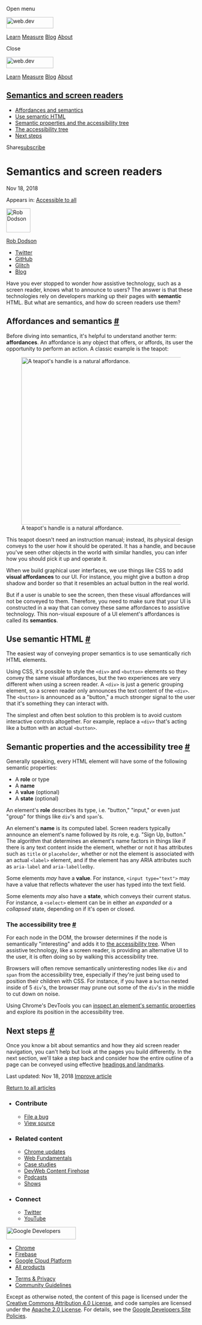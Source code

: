 <span class="w-tooltip w-tooltip--left">Open menu</span>

<a href="/" class="gc-analytics-event header-default__logo-link"><img src="/images/lockup.svg" alt="web.dev" class="header-default__logo" width="125" height="30" /></a>

<a href="/learn/" class="gc-analytics-event header-default__link">Learn</a> <a href="/measure/" class="gc-analytics-event header-default__link">Measure</a> <a href="/blog/" class="gc-analytics-event header-default__link">Blog</a> <a href="/about/" class="gc-analytics-event header-default__link">About</a>

<span class="w-tooltip">Close</span>

<a href="/" class="gc-analytics-event"><img src="/images/lockup.svg" alt="web.dev" class="drawer-default__logo" width="125" height="30" /></a>

<a href="/learn/" class="gc-analytics-event drawer-default__link">Learn</a> <a href="/measure/" class="gc-analytics-event drawer-default__link">Measure</a> <a href="/blog/" class="gc-analytics-event drawer-default__link">Blog</a> <a href="/about/" class="gc-analytics-event drawer-default__link">About</a>

<a href="#semantics-and-screen-readers" class="w-toc__header--link">Semantics and screen readers</a>
----------------------------------------------------------------------------------------------------

-   [Affordances and semantics](#affordances-and-semantics)
-   [Use semantic HTML](#use-semantic-html)
-   [Semantic properties and the accessibility tree](#semantic-properties-and-the-accessibility-tree)
-   [The accessibility tree](#the-accessibility-tree)
-   [Next steps](#next-steps)

Share<a href="/newsletter/" class="gc-analytics-event w-actions__fab w-actions__fab--subscribe"><span>subscribe</span></a>

Semantics and screen readers
============================

Nov 18, 2018

<span class="w-post-signpost__title">Appears in:</span> <a href="/accessible" class="w-post-signpost__link">Accessible to all</a>

[<img src="https://web-dev.imgix.net/image/admin/1Yk1TThRpbQr08rC9tmL.jpg?auto=format&amp;fit=crop&amp;h=64&amp;w=64" alt="Rob Dodson" class="w-author__image" sizes="(min-width: 64px) 64px, calc(100vw - 48px)" srcset="https://web-dev.imgix.net/image/admin/1Yk1TThRpbQr08rC9tmL.jpg?fit=crop&amp;h=64&amp;w=64&amp;auto=format&amp;dpr=1&amp;q=75, https://web-dev.imgix.net/image/admin/1Yk1TThRpbQr08rC9tmL.jpg?fit=crop&amp;h=64&amp;w=64&amp;auto=format&amp;dpr=2&amp;q=50 2x, https://web-dev.imgix.net/image/admin/1Yk1TThRpbQr08rC9tmL.jpg?fit=crop&amp;h=64&amp;w=64&amp;auto=format&amp;dpr=3&amp;q=35 3x, https://web-dev.imgix.net/image/admin/1Yk1TThRpbQr08rC9tmL.jpg?fit=crop&amp;h=64&amp;w=64&amp;auto=format&amp;dpr=4&amp;q=23 4x, https://web-dev.imgix.net/image/admin/1Yk1TThRpbQr08rC9tmL.jpg?fit=crop&amp;h=64&amp;w=64&amp;auto=format&amp;dpr=5&amp;q=20 5x" width="64" height="64" />](/authors/robdodson/)

<a href="/authors/robdodson/" class="w-author__name-link">Rob Dodson</a>

-   <a href="https://twitter.com/rob_dodson" class="w-author__link">Twitter</a>
-   <a href="https://github.com/robdodson" class="w-author__link">GitHub</a>
-   <a href="https://glitch.com/@robdodson" class="w-author__link">Glitch</a>
-   <a href="https://robdodson.me" class="w-author__link">Blog</a>

Have you ever stopped to wonder *how* assistive technology, such as a screen reader, knows what to announce to users? The answer is that these technologies rely on developers marking up their pages with **semantic** HTML. But what are semantics, and how do screen readers use them?

Affordances and semantics <a href="#affordances-and-semantics" class="w-headline-link">#</a>
--------------------------------------------------------------------------------------------

Before diving into semantics, it's helpful to understand another term: **affordances**. An affordance is any object that offers, or affords, its user the opportunity to perform an action. A classic example is the teapot:

<figure><img src="https://web-dev.imgix.net/image/admin/EXqR31Kq3mosH6jv6jiG.png?auto=format" alt="A teapot&#39;s handle is a natural affordance." sizes="(min-width: 640px) 640px, calc(100vw - 48px)" srcset="https://web-dev.imgix.net/image/admin/EXqR31Kq3mosH6jv6jiG.png?auto=format&amp;w=200 200w, https://web-dev.imgix.net/image/admin/EXqR31Kq3mosH6jv6jiG.png?auto=format&amp;w=228 228w, https://web-dev.imgix.net/image/admin/EXqR31Kq3mosH6jv6jiG.png?auto=format&amp;w=260 260w, https://web-dev.imgix.net/image/admin/EXqR31Kq3mosH6jv6jiG.png?auto=format&amp;w=296 296w, https://web-dev.imgix.net/image/admin/EXqR31Kq3mosH6jv6jiG.png?auto=format&amp;w=338 338w, https://web-dev.imgix.net/image/admin/EXqR31Kq3mosH6jv6jiG.png?auto=format&amp;w=385 385w, https://web-dev.imgix.net/image/admin/EXqR31Kq3mosH6jv6jiG.png?auto=format&amp;w=439 439w, https://web-dev.imgix.net/image/admin/EXqR31Kq3mosH6jv6jiG.png?auto=format&amp;w=500 500w, https://web-dev.imgix.net/image/admin/EXqR31Kq3mosH6jv6jiG.png?auto=format&amp;w=571 571w, https://web-dev.imgix.net/image/admin/EXqR31Kq3mosH6jv6jiG.png?auto=format&amp;w=650 650w, https://web-dev.imgix.net/image/admin/EXqR31Kq3mosH6jv6jiG.png?auto=format&amp;w=741 741w, https://web-dev.imgix.net/image/admin/EXqR31Kq3mosH6jv6jiG.png?auto=format&amp;w=845 845w, https://web-dev.imgix.net/image/admin/EXqR31Kq3mosH6jv6jiG.png?auto=format&amp;w=964 964w, https://web-dev.imgix.net/image/admin/EXqR31Kq3mosH6jv6jiG.png?auto=format&amp;w=1098 1098w, https://web-dev.imgix.net/image/admin/EXqR31Kq3mosH6jv6jiG.png?auto=format&amp;w=1252 1252w, https://web-dev.imgix.net/image/admin/EXqR31Kq3mosH6jv6jiG.png?auto=format&amp;w=1280 1280w" width="640" height="446" /><figcaption>A teapot's handle is a natural affordance.</figcaption></figure>This teapot doesn't need an instruction manual; instead, its physical design conveys to the user how it should be operated. It has a handle, and because you've seen other objects in the world with similar handles, you can infer how you should pick it up and operate it.

When we build graphical user interfaces, we use things like CSS to add **visual affordances** to our UI. For instance, you might give a button a drop shadow and border so that it resembles an actual button in the real world.

But if a user is unable to see the screen, then these visual affordances will not be conveyed to them. Therefore, you need to make sure that your UI is constructed in a way that can convey these same affordances to assistive technology. This non-visual exposure of a UI element's affordances is called its **semantics**.

Use semantic HTML <a href="#use-semantic-html" class="w-headline-link">#</a>
----------------------------------------------------------------------------

The easiest way of conveying proper semantics is to use semantically rich HTML elements.

Using CSS, it's possible to style the `<div>` and `<button>` elements so they convey the same visual affordances, but the two experiences are very different when using a screen reader. A `<div>` is just a generic grouping element, so a screen reader only announces the text content of the `<div>`. The `<button>` is announced as a "button," a much stronger signal to the user that it's something they can interact with.

The simplest and often best solution to this problem is to avoid custom interactive controls altogether. For example, replace a `<div>` that's acting like a button with an actual `<button>`.

Semantic properties and the accessibility tree <a href="#semantic-properties-and-the-accessibility-tree" class="w-headline-link">#</a>
--------------------------------------------------------------------------------------------------------------------------------------

Generally speaking, every HTML element will have some of the following semantic properties:

-   A **role** or type
-   A **name**
-   A **value** (optional)
-   A **state** (optional)

An element's **role** describes its type, i.e. "button," "input," or even just "group" for things like `div`'s and `span`'s.

An element's **name** is its computed label. Screen readers typically announce an element's name followed by its role, e.g. "Sign Up, button." The algorithm that determines an element's name factors in things like if there is any text content inside the element, whether or not it has attributes such as `title` or `placeholder`, whether or not the element is associated with an actual `<label>` element, and if the element has any ARIA attributes such as `aria-label` and `aria-labelledby`.

Some elements *may* have a **value**. For instance, `<input type="text">` may have a value that reflects whatever the user has typed into the text field.

Some elements *may* also have a **state**, which conveys their current status. For instance, a `<select>` element can be in either an *expanded* or a *collapsed* state, depending on if it's open or closed.

### The accessibility tree <a href="#the-accessibility-tree" class="w-headline-link">#</a>

For each node in the DOM, the browser determines if the node is semantically "interesting" and adds it to [the accessibility tree](https://developers.google.com/web/fundamentals/accessibility/semantics-builtin/the-accessibility-tree). When assistive technology, like a screen reader, is providing an alternative UI to the user, it is often doing so by walking this accessibility tree.

Browsers will often remove semantically uninteresting nodes like `div` and `span` from the accessibility tree, especially if they're just being used to position their children with CSS. For instance, if you have a `button` nested inside of 5 `div`'s, the browser may prune out some of the `div`'s in the middle to cut down on noise.

Using Chrome's DevTools you can [inspect an element's semantic properties](https://developers.google.com/web/tools/chrome-devtools/accessibility/reference#pane) and explore its position in the accessibility tree.

Next steps <a href="#next-steps" class="w-headline-link">#</a>
--------------------------------------------------------------

Once you know a bit about semantics and how they aid screen reader navigation, you can't help but look at the pages you build differently. In the next section, we'll take a step back and consider how the entire outline of a page can be conveyed using effective [headings and landmarks](/headings-and-landmarks/).

<span class="w-mr--sm">Last updated: Nov 18, 2018 </span>[Improve article](https://github.com/GoogleChrome/web.dev/blob/master/src/site/content/en/accessible/semantics-and-screen-readers/index.md)

<a href="/accessible" class="gc-analytics-event w-article-navigation__link w-article-navigation__link--back w-article-navigation__link--single">Return to all articles</a>

-   ### Contribute

    -   <a href="https://github.com/GoogleChrome/web.dev/issues/new?assignees=&amp;labels=bug&amp;template=bug_report.md&amp;title=" class="w-footer__linkbox-link">File a bug</a>
    -   <a href="https://github.com/googlechrome/web.dev" class="w-footer__linkbox-link">View source</a>

-   ### Related content

    -   <a href="https://blog.chromium.org/" class="w-footer__linkbox-link">Chrome updates</a>
    -   <a href="https://developers.google.com/web/" class="w-footer__linkbox-link">Web Fundamentals</a>
    -   <a href="https://developers.google.com/web/showcase/" class="w-footer__linkbox-link">Case studies</a>
    -   <a href="https://devwebfeed.appspot.com/" class="w-footer__linkbox-link">DevWeb Content Firehose</a>
    -   <a href="/podcasts/" class="w-footer__linkbox-link">Podcasts</a>
    -   <a href="/shows/" class="w-footer__linkbox-link">Shows</a>

-   ### Connect

    -   <a href="https://www.twitter.com/ChromiumDev" class="w-footer__linkbox-link">Twitter</a>
    -   <a href="https://www.youtube.com/user/ChromeDevelopers" class="w-footer__linkbox-link">YouTube</a>

<a href="https://developers.google.com/" class="w-footer__utility-logo-link"><img src="/images/lockup-color.png" alt="Google Developers" class="w-footer__utility-logo" width="185" height="33" /></a>

-   <a href="https://developer.chrome.com/" class="w-footer__utility-link">Chrome</a>
-   <a href="https://firebase.google.com/" class="w-footer__utility-link">Firebase</a>
-   <a href="https://cloud.google.com/" class="w-footer__utility-link">Google Cloud Platform</a>
-   <a href="https://developers.google.com/products" class="w-footer__utility-link">All products</a>

<!-- -->

-   <a href="https://policies.google.com/" class="w-footer__utility-link">Terms &amp; Privacy</a>
-   <a href="/community-guidelines/" class="w-footer__utility-link">Community Guidelines</a>

Except as otherwise noted, the content of this page is licensed under the [Creative Commons Attribution 4.0 License](https://creativecommons.org/licenses/by/4.0/), and code samples are licensed under the [Apache 2.0 License](https://www.apache.org/licenses/LICENSE-2.0). For details, see the [Google Developers Site Policies](https://developers.google.com/terms/site-policies).
